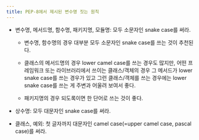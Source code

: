 ```yaml
---
title: PEP-8에서 제시된 변수명 짓는 원칙
---
```




- 변수명, 메서드명, 함수명, 패키지명, 모듈명: 모두 소문자인 snake case를 써라.

  - 변수명, 함수명의 경우 대부분 모두 소문자인 snake case를 쓰는 것이 추천된다.

  - 클래스의 메서드명의 경우 lower camel case를 쓰는 경우도 많지만, 어떤 프레임워크 또는 라이브러리에서 쓰이는 클래스/객체의 경우 그 메서드가 lower snake case를 쓰는 경우가 있고 그런 클래스/객체를 쓰는 경우에는 lower snake case를 쓰는 게 주변과 어울려 보여서 좋다.

  - 패키지명의 경우 되도록이면 한 단어로 쓰는 것이 좋다.

- 상수명: 모두 대문자인 snake case를 써라.

- 클래스, 예외: 첫 글자까지 대문자인 camel case(=upper camel case, pascal case)를 써라.
